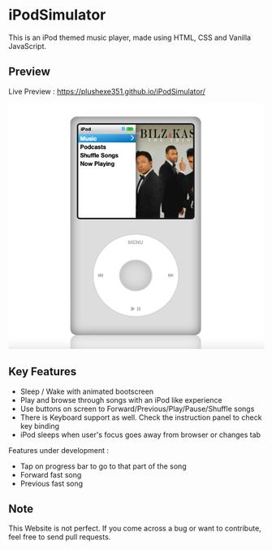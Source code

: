 # iPodSimulator

This is an iPod themed music player, made using HTML, CSS and Vanilla JavaScript.

## Preview

Live Preview : https://plushexe351.github.io/iPodSimulator/

![Preview Image](preview/previewimg.png)

## Key Features

- Sleep / Wake with animated bootscreen
- Play and browse through songs with an iPod like experience
- Use buttons on screen to Forward/Previous/Play/Pause/Shuffle songs
- There is Keyboard support as well. Check the instruction panel to check key binding
- iPod sleeps when user's focus goes away from browser or changes tab

Features under development :

- Tap on progress bar to go to that part of the song
- Forward fast song
- Previous fast song

## Note

This Website is not perfect. If you come across a bug or want to contribute, feel free to send pull requests.
